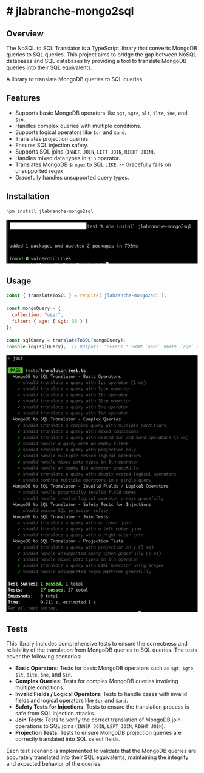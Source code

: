 # # jlabranche-mongo2sql

## Overview

The NoSQL to SQL Translator is a TypeScript library that converts MongoDB queries to SQL queries. This project aims to bridge the gap between NoSQL databases and SQL databases by providing a tool to translate MongoDB queries into their SQL equivalents.

A library to translate MongoDB queries to SQL queries.



## Features

- Supports basic MongoDB operators like `$gt`, `$gte`, `$lt`, `$lte`, `$ne`, and `$in`.
- Handles complex queries with multiple conditions.
- Supports logical operators like `$or` and `$and`.
- Translates projection queries.
- Ensures SQL injection safety.
- Supports SQL joins (`INNER JOIN`, `LEFT JOIN`, `RIGHT JOIN`).
- Handles mixed data types in `$in` operator.
- Translates MongoDB `$regex` to SQL `LIKE`.
-- Gracefully fails on unsupported regex
- Gracefully handles unsupported query types.

## Installation

```sh
npm install jlabranche-mongo2sql

```
![npm install](images/npm_install.png)

## Usage

```javascript
const { translateToSQL } = require('jlabranche-mongo2sql');

const mongoQuery = {
  collection: "user",
  filter: { age: { $gt: 30 } }
};

const sqlQuery = translateToSQL(mongoQuery);
console.log(sqlQuery);  // Outputs: "SELECT * FROM `user` WHERE `age` > 30"
```

![npm test](images/npm_test.png)

## Tests

This library includes comprehensive tests to ensure the correctness and reliability of the translation from MongoDB queries to SQL queries. The tests cover the following scenarios:

- **Basic Operators**: Tests for basic MongoDB operators such as `$gt`, `$gte`, `$lt`, `$lte`, `$ne`, and `$in`.
- **Complex Queries**: Tests for complex MongoDB queries involving multiple conditions.
- **Invalid Fields / Logical Operators**: Tests to handle cases with invalid fields and logical operators like `$or` and `$and`.
- **Safety Tests for Injections**: Tests to ensure the translation process is safe from SQL injection attacks.
- **Join Tests**: Tests to verify the correct translation of MongoDB join operations to SQL joins (`INNER JOIN`, `LEFT JOIN`, `RIGHT JOIN`).
- **Projection Tests**: Tests to ensure MongoDB projection queries are correctly translated into SQL select fields.

Each test scenario is implemented to validate that the MongoDB queries are accurately translated into their SQL equivalents, maintaining the integrity and expected behavior of the queries.
